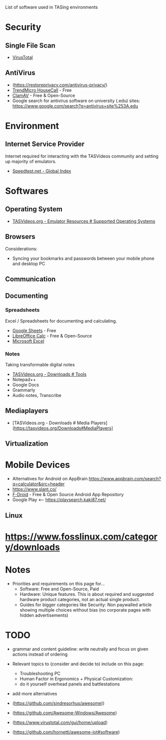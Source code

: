 List of software used in TASing environments

# Security

## Single File Scan
- [VirusTotal](https://www.virustotal.com/gui/home/upload)

## AntiVirus
- (https://restoreprivacy.com/antivirus-privacy/)
- [TrendMicro HouseCall](https://www.trendmicro.com/en_us/forHome/products/housecall.html) - Free
- [ClamAV](https://www.clamav.net/) - Free & Open-Source
- Google search for antivirus software on university (.edu) sites: https://www.google.com/search?q=antivirus+site%253A.edu

# Environment
## Internet Service Provider
Internet required for interacting with the TASVideos community and setting up majority of emulators.

- [Speedtest.net - Global Index](https://www.speedtest.net/global-index/)

# Softwares

## Operating System
- [TASVideos.org - Emulator Resources # Supported Operating Systems](https://tasvideos.org/EmulatorResources#SupportedOperatingSystems)

## Browsers
Considerations:

- Syncing your bookmarks and passwords between your mobile phone and desktop PC

## Communication

## Documenting

### Spreadsheets
Excel / Spreadsheets for documenting and calculating.

- [Google Sheets](https://docs.google.com/spreadsheets/u/0/) - Free
- [LibreOffice Calc](https://www.libreoffice.org/) - Free & Open-Source
- [Microsoft Excel](https://www.microsoft.com/en-us/microsoft-365/excel)

### Notes
Taking transformable digital notes

- [TASVideos.org - Downloads # Tools](https://tasvideos.org/Downloads#Tools)
- Notepad++
- Google Docs
- Grammarly
- Audio notes, Transcribe

## Mediaplayers

- [TASVideos.org - Downloads # Media Players](https://tasvideos.org/Downloads#MediaPlayers]

## Virtualization

# Mobile Devices

- Alternatives for Android on AppBrain https://www.appbrain.com/search?q=calculator&src=header
- https://www.slant.co/
- [F-Droid](https://f-droid.org/en/) - Free & Open Source Android App Repository
- Google Play <-- https://playsearch.kaki87.net/

## Linux

# https://www.fosslinux.com/category/downloads

# Notes

- Priorities and requirements on this page for...
  - Software: Free and Open-Source, Paid
  - Hardware: Unique features. This is about required and suggested hardware product categories, not an actual single product.
  - Guides for bigger categories like Security: Non paywalled article showing multiple choices without bias (no corporate pages with hidden advertisements)

# TODO
- grammar and content guideline: write neutrally and focus on given actions instead of ordering
- Relevant topics to (consider and decide to) include on this page:
  - Troubleshooting PC
  - Human Factor in Ergonomics + Physical Customization:
  - do it yourself overhead panels and battlestations

- add more alternatives
- (https://github.com/sindresorhus/awesome))
- (https://github.com/Awesome-Windows/Awesome)
- (https://www.virustotal.com/gui/home/upload)
- (https://github.com/hornetti/awesome-iot#software)